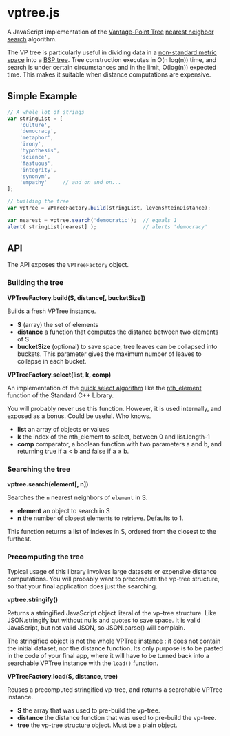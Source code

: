 vptree.js
=========

A JavaScript implementation of the [Vantage-Point Tree](https://en.wikipedia.org/wiki/Vantage-point_tree) [nearest neighbor search](https://en.wikipedia.org/wiki/Nearest_neighbor_search) algorithm.

The VP tree is particularly useful in dividing data in a [non-standard metric space](https://en.wikipedia.org/wiki/Metric_space#Examples_of_metric_spaces) into a
[BSP tree](https://en.wikipedia.org/wiki/Binary_space_partitioning).
Tree construction executes in O(n&nbsp;log(n)) time, and search is under certain circumstances and in the limit, O(log(n))
expected time. This makes it suitable when distance computations are expensive.

## Simple Example
```js
// A whole lot of strings
var stringList = [
	'culture',
	'democracy',
	'metaphor',
	'irony',
	'hypothesis',
	'science',
	'fastuous',
	'integrity',
	'synonym',
	'empathy'     // and on and on...
];

// building the tree
var vptree = VPTreeFactory.build(stringList, levenshteinDistance);

var nearest = vptree.search('democratic');  // equals 1
alert( stringList[nearest] );               // alerts 'democracy'
```

## API

The API exposes the ```VPTreeFactory``` object.

### Building the tree

**VPTreeFactory.build(S, distance[, bucketSize])**

Builds a fresh VPTree instance.

* **S** (array) the set of elements
* **distance** a function that computes the distance between two elements of S
* **bucketSize** (optional) to save space, tree leaves can be collapsed into buckets. This parameter gives the maximum number of leaves to collapse in each bucket.


**VPTreeFactory.select(list, k, comp)**

An implementation of the [quick select algorithm](http://en.wikipedia.org/wiki/Quickselect) 
like the [nth_element](http://msdn.microsoft.com/en-us/library/7s2yb954%28v=vs.120%29.aspx) function of the Standard C++ Library.

You will probably never use this function. However, it is used internally, and exposed as a bonus. Could be useful. Who knows.

* **list** an array of objects or values
* **k** the index of the nth_element to select, between 0 and list.length-1
* **comp** comparator, a boolean function with two parameters a and b, and returning true if a < b and false if a ≥ b.

### Searching the tree

**vptree.search(element[, n])**

Searches the ```n``` nearest neighbors of ```element``` in S.

* **element** an object to search in S
* **n** the number of closest elements to retrieve. Defaults to 1.

This function returns a list of indexes in S, ordered from the closest to the furthest.

### Precomputing the tree

Typical usage of this library involves large datasets or expensive distance computations. You will probably want to
precompute the vp-tree structure, so that your final application does just the searching.

**vptree.stringify()**

Returns a stringified JavaScript object literal of the vp-tree structure. Like JSON.stringify but without nulls
and quotes to save space. It is valid JavaScript, but not valid JSON, so JSON.parse() will complain.

The stringified object is not the whole VPTree instance : it does not contain the initial dataset, nor the
distance function. Its only purpose is to be pasted in the code of your final app, where it will have to
be turned back into a searchable VPTree instance with the ```load()``` function.

**VPTreeFactory.load(S, distance, tree)**

Reuses a precomputed stringified vp-tree, and returns a searchable VPTree instance.

* **S** the array that was used to pre-build the vp-tree.
* **distance** the distance function that was used to pre-build the vp-tree.
* **tree** the vp-tree structure object. Must be a plain object.

